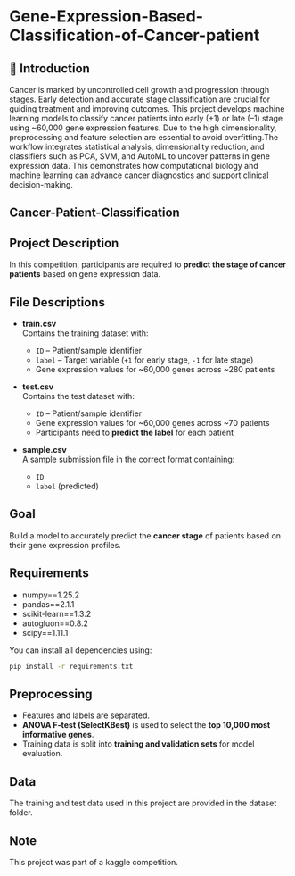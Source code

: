 # Gene-Expression-Based-Classification-of-Cancer-patient

## 🧬 Introduction
Cancer is marked by uncontrolled cell growth and progression through stages. Early detection and accurate stage classification are crucial for guiding treatment and improving outcomes.
This project develops machine learning models to classify cancer patients into early (+1) or late (–1) stage using ~60,000 gene expression features. Due to the high dimensionality, preprocessing and feature selection are essential to avoid overfitting.The workflow integrates statistical analysis, dimensionality reduction, and classifiers such as PCA, SVM, and AutoML to uncover patterns in gene expression data. This demonstrates how computational biology and machine learning can advance cancer diagnostics and support clinical decision-making.
## Cancer-Patient-Classification

## Project Description
In this competition, participants are required to **predict the stage of cancer patients** based on gene expression data.

## File Descriptions

- **train.csv**  
  Contains the training dataset with:  
  - `ID` – Patient/sample identifier  
  - `label` – Target variable (`+1` for early stage, `-1` for late stage)  
  - Gene expression values for ~60,000 genes across ~280 patients  

- **test.csv**  
  Contains the test dataset with:  
  - `ID` – Patient/sample identifier  
  - Gene expression values for ~60,000 genes across ~70 patients  
  - Participants need to **predict the label** for each patient  

- **sample.csv**  
  A sample submission file in the correct format containing:  
  - `ID`  
  - `label` (predicted)  

## Goal
Build a model to accurately predict the **cancer stage** of patients based on their gene expression profiles.

## Requirements 
- numpy==1.25.2
- pandas==2.1.1
- scikit-learn==1.3.2
- autogluon==0.8.2
- scipy==1.11.1

You can install all dependencies using:  

```bash
pip install -r requirements.txt
```

## Preprocessing
- Features and labels are separated.  
- **ANOVA F-test (SelectKBest)** is used to select the **top 10,000 most informative genes**.  
- Training data is split into **training and validation sets** for model evaluation.

## Data
The training and test data used in this project are provided in the dataset folder.

## Note
This project was part of a kaggle competition.


